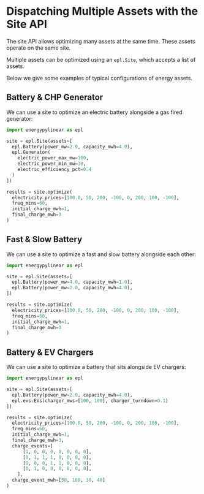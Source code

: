 # Dispatching Multiple Assets with the Site API

The site API allows optimizing many assets at the same time.  These assets operate on the same site.

Multiple assets can be optimized using an `epl.Site`, which accepts a list of assets.

Below we give some examples of typical configurations of energy assets.

## Battery & CHP Generator

We can use a site to optimize an electric battery alongside a gas fired generator:

```python
import energypylinear as epl

site = epl.Site(assets=[
  epl.Battery(power_mw=2.0, capacity_mwh=4.0),
  epl.Generator(
    electric_power_max_mw=100,
    electric_power_min_mw=30,
    electric_efficiency_pct=0.4
  )
])

results = site.optimize(
  electricity_prices=[100.0, 50, 200, -100, 0, 200, 100, -100],
  freq_mins=60,
  initial_charge_mwh=1,
  final_charge_mwh=3
)
```

## Fast & Slow Battery

We can use a site to optimize a fast and slow battery alongside each other:

```python
import energypylinear as epl

site = epl.Site(assets=[
  epl.Battery(power_mw=4.0, capacity_mwh=1.0),
  epl.Battery(power_mw=2.0, capacity_mwh=4.0),
])

results = site.optimize(
  electricity_prices=[100.0, 50, 200, -100, 0, 200, 100, -100],
  freq_mins=60,
  initial_charge_mwh=1,
  final_charge_mwh=3
)
```

## Battery & EV Chargers

We can use a site to optimize a battery that sits alongside EV chargers:

```python
import energypylinear as epl

site = epl.Site(assets=[
  epl.Battery(power_mw=2.0, capacity_mwh=4.0),
  epl.evs.EVs(charger_mws=[100, 100], charger_turndown=0.1)
])

results = site.optimize(
  electricity_prices=[100.0, 50, 200, -100, 0, 200, 100, -100],
  freq_mins=60,
  initial_charge_mwh=1,
  final_charge_mwh=3,
  charge_events=[
      [1, 0, 0, 0, 0, 0, 0, 0],
      [0, 1, 1, 1, 0, 0, 0, 0],
      [0, 0, 0, 1, 1, 0, 0, 0],
      [0, 1, 0, 0, 0, 0, 0, 0],
    ],
  charge_event_mwh=[50, 100, 30, 40]
)
```
